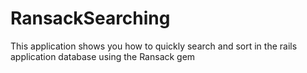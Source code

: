 # RansackSearching

This application shows you how to quickly search and sort in the rails application database using the Ransack gem
